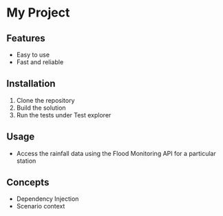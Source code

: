 # My Project



## Features



- Easy to use
- Fast and reliable




## Installation



1. Clone the repository
2. Build the solution
3. Run the tests under Test explorer



## Usage



* Access the rainfall data using the Flood Monitoring API for a particular station

## Concepts

* Dependency Injection
* Scenario context
